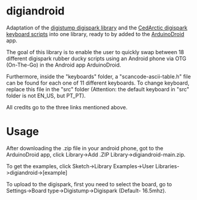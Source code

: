 # digiandroid
 Adaptation of the [digistump digispark library](https://github.com/digistump/DigistumpArduino) and the [CedArctic digispark keyboard scripts](https://github.com/CedArctic/DigiSpark-Scripts) into one library, ready to by added to the [ArduinoDroid](https://play.google.com/store/apps/details?id=name.antonsmirnov.android.arduinodroid2) app.

 The goal of this library is to enable the user to quickly swap between 18 different digispark rubber ducky scripts using an Android phone via OTG (On-The-Go) in the Android app ArduinoDroid.
 
 Furthermore, inside the "keyboards" folder, a "scancode-ascii-table.h" file can be found for each one of 11 different keyboards. To change keyboard, replace this file in the "src" folder (Attention: the default keyboard in "src" folder is not EN_US, but PT_PT).
 
 
 All credits go to the three links mentioned above.

# Usage

After downloading the .zip file in your android phone, got to the ArduinoDroid app, click Library->Add .ZIP Library->digiandroid-main.zip.

To get the examples, click Sketch->Library Examples->User Libraries->digiandroid->[example]

To upload to the digispark, first you need to select the board, go to Settings->Board type->Digistump->Digispark (Default- 16.5mhz).
